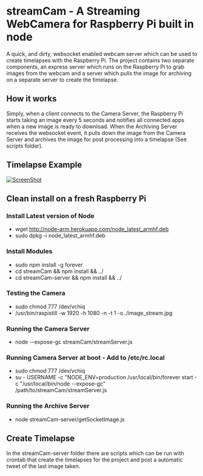 # streamCam - A Streaming WebCamera for Raspberry Pi built in node
A quick, and dirty, websocket enabled webcam server which can be used to create timelapses with the Raspberry Pi.  The project contains two separate components, an express server which runs on the Raspberry Pi to grab images from the webcam and a server which pulls the image for archiving on a separate server to create the timelapse.  

## How it works
Simply, when a client connects to the Camera Server, the Raspberry Pi starts taking an image every 5 seconds and notifies all connected apps when a new image is ready to download.  When the Archiving Server receives the websocket event, it pulls down the image from the Camera Server and archives the image for post processing into a timelapse (See scripts folder). 

## Timelapse Example
[![ScreenShot](http://img.youtube.com/vi/sSMLG8LCd34/0.jpg)](http://youtu.be/sSMLG8LCd34)

##  Clean install on a fresh Raspberry Pi

### Install Latest version of Node
- wget http://node-arm.herokuapp.com/node_latest_armhf.deb
- sudo dpkg -i node_latest_armhf.deb

### Install Modules
- sudo npm install -g forever
- cd streamCam && npm install && ../
- cd streamCam-server && npm install && ../

### Testing the Camera
- sudo chmod 777 /dev/vchiq
- /usr/bin/raspistill -w 1920 -h 1080 -n -t 1 -o ./image_stream.jpg

### Running the Camera Server
- node --expose-gc streamCam/streamServer.js

### Running Camera Server at boot - Add to /etc/rc.local
- sudo chmod 777 /dev/vchiq
- su - USERNAME -c "NODE_ENV=production /usr/local/bin/forever start -c "/usr/local/bin/node --expose-gc" /path/to/streamCam/streamServer.js

### Running the Archive Server
- node streamCam-server/getSocketImage.js

## Create Timelapse
In the streamCam-server folder there are scripts which can be run with crontab that create the timelapses for the project and post a automatic tweet of the last image taken.
